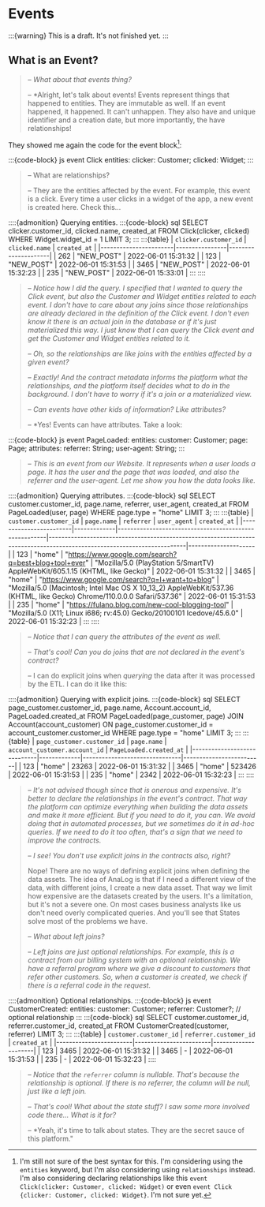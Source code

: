 # Events

:::{warning}
This is a draft. It's not finished yet.
:::

## What is an Event?

> – *What about that events thing?*
>
> – *Alright, let's talk about events! Events represent things that happened to entities. They are immutable as well. If an event happened, it happened. It can't unhappen. They also have and unique identifier and a creation date, but more importantly, the have relationships!
>

They showed me again the code for the event block[^syntax]:

:::{code-block} js
event Click
  entities:
    clicker: Customer;
    clicked: Widget;
:::

> – What are relationships?
>
> – They are the entities affected by the event. For example, this event is a click. Every time a user clicks in a widget of the app, a new event is created here. Check this…

::::{admonition} Querying entities.
:::{code-block} sql
SELECT clicker.customer_id, clicked.name, created_at
FROM Click(clicker, clicked)
WHERE Widget.widget_id = 1
LIMIT 3;
:::
:::{table}
| `clicker.customer_id` | `clicked.name` | `created_at`        |
|-----------------------|----------------|---------------------|
| 262                   | "NEW_POST"     | 2022-06-01 15:31:32 |
| 123                   | "NEW_POST"     | 2022-06-01 15:31:53 |
| 3465                  | "NEW_POST"     | 2022-06-01 15:32:23 |
| 235                   | "NEW_POST"     | 2022-06-01 15:33:01 |
:::
::::

> – *Notice how I did the query. I specified that I wanted to query the Click event, but also the Customer and Widget entities related to each event. I don't have to care about any joins since those relationships are already declared in the definition of the Click event. I don't even know it there is an actual join in the database or if it's just materialized this way. I just know that I can query the Click event and get the Customer and Widget entities related to it.*
>
> – *Oh, so the relationships are like joins with the entities affected by a given event?*
>
> – *Exactly! And the contract metadata informs the platform what the relationships, and the platform itself decides what to do in the background. I don't have to worry if it's a join or a materialized view.*
>
> – *Can events have other kids of information? Like attributes?*
>
> – *Yes! Events can have attributes. Take a look:
>
:::{code-block} js
event PageLoaded:
  entities:
    customer: Customer;
    page: Page;
  attributes:
    referrer: String;
    user-agent: String;
:::

> – *This is an event from our Website. It represents when a user loads a page. It has the user and the page that was loaded, and also the referrer and the user-agent. Let me show you how the data looks like.*

::::{admonition} Querying attributes.
:::{code-block} sql
SELECT customer.customer_id, page.name, referrer, user_agent, created_at
FROM PageLoaded(user, page)
WHERE page.type = "home"
LIMIT 3;
:::
:::{table}
| `customer.customer_id` | `page.name` | `referrer`                                            | `user_agent`                                                                                                            | `created_at`        |
|------------------------|-------------|-------------------------------------------------------|-------------------------------------------------------------------------------------------------------------------------|---------------------|
| 123                    | "home"      | "https://www.google.com/search?q=best+blog+tool+ever" | "Mozilla/5.0 (PlayStation 5/SmartTV) AppleWebKit/605.1.15 (KHTML, like Gecko)"                                          | 2022-06-01 15:31:32 |
| 3465                   | "home"      | "https://www.google.com/search?q=I+want+to+blog"      | "Mozilla/5.0 (Macintosh; Intel Mac OS X 10_13_2) AppleWebKit/537.36 (KHTML, like Gecko) Chrome/110.0.0.0 Safari/537.36" | 2022-06-01 15:31:53 |
| 235                    | "home"      | "https://fulano.blog.com/new-cool-blogging-tool"      | "Mozilla/5.0 (X11; Linux i686; rv:45.0) Gecko/20100101 Icedove/45.6.0"                                                  | 2022-06-01 15:32:23 |
:::
::::

> – *Notice that I can query the attributes of the event as well.*
>
> – *That's cool! Can you do joins that are not declared in the event's contract?*
>
> – I can do explicit joins when *querying* the data after it was processed by the ETL.  I can do it like this:

::::{admonition} Querying with explicit joins.
:::{code-block} sql
SELECT page_customer.customer_id, page.name, Account.account_id, PageLoaded.created_at
FROM PageLoaded(page_customer, page) JOIN Account(account_customer) ON page_customer.customer_id = account_customer.customer_id
WHERE page.type = "home"
LIMIT 3;
:::
:::{table}
| `page_customer.customer_id` | `page.name` | `account_customer.account_id` | `PageLoaded.created_at` |
|-----------------------------|-------------|-------------------------------|-------------------------|
| 123                         | "home"      | 23263                         | 2022-06-01 15:31:32     |
| 3465                        | "home"      | 523426                        | 2022-06-01 15:31:53     |
| 235                         | "home"      | 2342                          | 2022-06-01 15:32:23     |
:::
::::

> – *It's not advised though since that is onerous and expensive. It's better to declare the relationships in the event's contract. That way the platform can optimize everything when building the data assets and make it more efficient. But if you need to do it, you can. We avoid doing that in automated processes, but we sometimes do it in ad-hoc queries. If we need to do it too often, that's a sign that we need to improve the contracts.*
>
> – *I see! You don't use explicit joins in the contracts also, right?*
>
> Nope! There are no ways of defining explicit joins when defining the data assets. The idea of AnaLog is that if I need a different view of the data, with different joins, I create a new data asset. That way we limit how expensive are the datasets created by the users. It's a limitation, but it's not a severe one. On most cases business analysts like us don't need overly complicated queries. And you'll see that States solve most of the problems we have.
>
> – *What about left joins?*
>
> – *Left joins are just optional relationships. For example, this is a contract from our billing system with an optional relationship. We have a referral program where we give a discount to customers that refer other customers. So, when a customer is created, we check if there is a referral code in the request.*
>

::::{admonition} Optional relationships.
:::{code-block} js
event CustomerCreated:
  entities:
    customer: Customer;
    referrer: Customer?; // optional relationship
:::
:::{code-block} sql
SELECT customer.customer_id, referrer.customer_id, created_at
FROM CustomerCreated(customer, referrer)
LIMIT 3;
:::
:::{table}
| `customer.customer_id` | `referrer.customer_id` | `created_at`        |
|------------------------|------------------------|---------------------|
| 123                    | 3465                   | 2022-06-01 15:31:32 |
| 3465                   | -                      | 2022-06-01 15:31:53 |
| 235                    | -                      | 2022-06-01 15:32:23 |
::::

> – *Notice that the `referrer` column is nullable. That's because the relationship is optional. If there is no referrer, the column will be null, just like a left join.*
>
> – *That's cool! What about the state stuff? I saw some more involved code there... What is it for?*
>
> – *Yeah, it's time to talk about states. They are the secret sauce of this platform."

[^syntax]:  I'm still not sure of the best syntax for this. I'm considering using the `entities` keyword, but I'm also considering using `relationships` instead. I'm also considering declaring relationships like this `event Click(clicker: Customer, clicked: Widget)` or even `event Click {clicker: Customer, clicked: Widget}`. I'm not sure yet.
